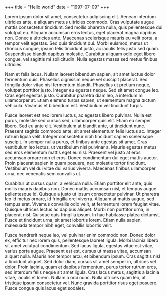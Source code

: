 +++
title = "Hello world"
date = "1997-07-09"
+++

Lorem ipsum dolor sit amet, consectetur adipiscing elit. Aenean interdum ultricies ante, a aliquam metus ultricies commodo. Cras vulputate augue mattis consectetur tincidunt. Sed mollis pharetra nulla, quis pellentesque dui volutpat eu. Aliquam accumsan eros lectus, eget placerat magna dapibus non. Donec a ultricies ante. Maecenas scelerisque mauris eu velit porta, a tempor velit egestas. Sed quis tincidunt dui. Morbi euismod, metus ut rhoncus congue, ipsum felis tincidunt justo, ac iaculis felis justo sed quam. Suspendisse blandit dapibus molestie. Curabitur aliquam odio eget libero congue, vel sagittis mi sollicitudin. Nulla egestas massa sed metus finibus ultricies.

Nam et felis lacus. Nullam laoreet bibendum sapien, sit amet luctus dolor fermentum quis. Phasellus dignissim neque vel suscipit placerat. Sed fringilla dolor vitae nisl fermentum blandit. Phasellus ut pretium neque, volutpat porttitor justo. Integer eu egestas neque. Sed sit amet congue leo. Cras eget egestas justo. Curabitur pharetra diam leo, a interdum mi ullamcorper at. Etiam eleifend turpis sapien, ut elementum magna dictum vehicula. Vivamus et bibendum est. Vestibulum vel tincidunt turpis.

Fusce laoreet est nec lorem luctus, ac egestas libero pulvinar. Nulla est purus, molestie sed cursus sed, ullamcorper quis elit. Etiam eu semper libero. Sed eu ante elit. Vestibulum at blandit ante, ut tincidunt nunc. Praesent sagittis commodo ante, sit amet elementum felis luctus ac. Integer rutrum ligula velit. Integer consectetur nibh tincidunt sapien scelerisque suscipit. In semper nulla purus, et finibus ante egestas sit amet. Cras vestibulum leo lectus, ut vestibulum nisi pulvinar a. Mauris egestas metus sed eros elementum mattis eget eu nisl. Praesent vel justo at eros accumsan ornare non et eros. Donec condimentum dui eget mattis auctor. Proin placerat sapien in quam posuere, nec molestie tortor tincidunt. Vestibulum vel dui vitae dui varius viverra. Maecenas finibus ullamcorper urna, nec venenatis sem convallis ut.

Curabitur ut cursus quam, a vehicula nulla. Etiam porttitor elit ante, quis mollis mauris dapibus non. Donec mattis accumsan nisl, et tempus augue pellentesque id. Quisque a justo ut ipsum consectetur pulvinar. Ut pharetra leo id metus ornare, id fringilla orci viverra. Aliquam at mattis augue, sed tempus erat. Vivamus convallis odio velit, at fermentum lorem feugiat vitae. Quisque ultrices lectus ac dapibus aliquet. Morbi non porttitor urna, in placerat nisl. Quisque quis fringilla ipsum. In hac habitasse platea dictumst. Fusce et tincidunt urna, sit amet lobortis lorem. Etiam nulla sapien, malesuada tempor nibh eget, convallis lobortis velit.

Fusce hendrerit neque leo, vel pulvinar enim commodo non. Donec dolor ex, efficitur nec lorem quis, pellentesque laoreet ligula. Morbi lacinia libero sit amet volutpat condimentum. Sed lacus ligula, egestas vitae est vitae, varius porta augue. Praesent est est, cursus ut massa vitae, accumsan aliquet nulla. Mauris non tempor arcu, et bibendum ipsum. Cras sagittis nisl a tincidunt aliquet. Sed dolor diam, cursus sit amet semper in, ultrices vel dolor. Proin lacinia, quam et dapibus fermentum, purus tortor rutrum eros, sed interdum felis neque sit amet ligula. Cras lacus metus, sagittis a lacinia vitae, iaculis et lorem. Nullam a orci nunc. Nulla ultrices quam leo, at tristique ipsum consectetur vel. Nunc gravida porttitor risus eget posuere. Fusce congue quis lacus eget sodales.
